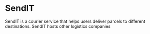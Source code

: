 # SendIT
SendIT is a courier service that helps users deliver parcels to different destinations. SendIT hosts other logistics companies

